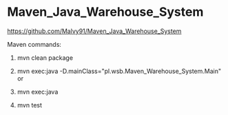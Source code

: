 # Maven_Java_Warehouse_System

https://github.com/Malvy91/Maven_Java_Warehouse_System

Maven commands:

1. mvn clean package 

2. mvn exec:java -D.mainClass="pl.wsb.Maven_Warehouse_System.Main"
or
3. mvn exec:java

4. mvn test 


 
